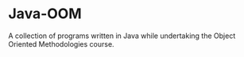 # Java-OOM
A collection of programs written in Java while undertaking the Object Oriented Methodologies course.
